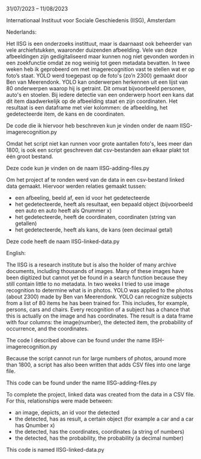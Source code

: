 31/07/2023 – 11/08/2023

Internationaal Instituut voor Sociale Geschiedenis (IISG), Amsterdam

Nederlands:

Het IISG is een onderzoeks instittuut, maar is daarnaast ook beheerder van vele archiefstukken, waaronder duizenden afbeelding. Vele van deze afbeeldingen zijn gedigitaliseerd maar kunnen nog niet gevonden worden in een zoekfunctie omdat ze nog weinig tot geen metadata bevatten.
In twee weken heb ik geprobeerd om met imagerecognition vast te stellen wat er op foto’s staat. YOLO werd toegepast op de foto's (zo’n 2300) gemaakt door Ben van Meerendonk. YOLO kan onderwerpen herkennen uit een lijst van 80 onderwerpen waarop hij is getraint. Dit omvat bijvoorbeeld personen, auto's en stoelen. Bij iedere detectie van een onderwerp hoort een kans dat dit item daadwerkelijk op de afbeelding staat en zijn coordinaten. Het resultaat is een dataframe met vier kolommen: de afbeelding, het gedetecteerde item, de kans en de coordinaten.

De code die ik hiervoor heb beschreven kun je vinden onder de naam IISG-imagerecognition.py

Omdat het script niet kan runnen voor grote aantallen foto's, lees meer dan 1800, is ook een script geschreven dat csv-bestanden aan elkaar plakt tot één groot bestand.

Deze code kun je vinden on de naam IISG-adding-files.py

Om het project af te ronden werd van de data in een csv-bestand linked data gemaakt. Hiervoor werden relaties gemaakt tussen:
- een afbeeling, beeld af, een id voor het gedetecteerde
- het gedetecteerde, heeft als resultaat, een bepaald object (bijvoorbeeld een auto en auto heeft als Qnummer x)
- het gedetecteerde, heeft de coordinaten, coordinaten (string van getallen)
- het gedetecteerde, heeft als kans, de kans (een decimaal getal)

Deze code heeft de naam IISG-linked-data.py


English:

The IISG is a research institute but is also the holder of many archive documents, including thousands of images. Many of these images have been digitized but cannot yet be found in a search function because they still contain little to no metadata.
In two weeks I tried to use image recognition to determine what is in photos. YOLO was applied to the photos (about 2300) made by Ben van Meerendonk. YOLO can recognize subjects from a list of 80 items he has been trained for. This includes, for example, persons, cars and chairs. Every recognition of a subject has a chance that this is actually on the image and has coordinates. The result is a data frame with four columns: the image(number), the detected item, the probability of occurrence, and the coordinates.

The code I described above can be found under the name IISH-imagerecognition.py

Because the script cannot run for large numbers of photos, around more than 1800, a script has also been written that adds CSV files into one large file.

This code can be found under the name IISG-adding-files.py

To complete the project, linked data was created from the data in a CSV file. For this, relationships were made between:
- an image, depicts, an id voor the detected
- the detected, has as result, a certain object (for example a car and a car has Qnumber x)
- the detected, has the coordinates, coordinates (a string of numbers)
- the detected, has the probability, the probability (a decimal number)

This code is named IISG-linked-data.py
